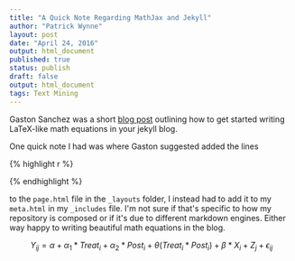 ```yaml
---
title: "A Quick Note Regarding MathJax and Jekyll"
author: "Patrick Wynne"
layout: post
date: "April 24, 2016"
output: html_document
published: true
status: publish
draft: false
output: html_document
tags: Text Mining
---
```


Gaston Sanchez was a short [blog post](http://gastonsanchez.com/opinion/2014/02/16/Mathjax-with-jekyll/) outlining how to get started writing LaTeX-like math equations in your jekyll blog. 

One quick note I had was where Gaston suggested added the lines 

{% highlight r %}
<script type="text/javascript"
    src="http://cdn.mathjax.org/mathjax/latest/MathJax.js?config=TeX-AMS-MML_HTMLorMML">
</script>
{% endhighlight %}


to the ```page.html``` file in the ```_layouts``` folder, I instead had to add it to my ```meta.html```  in my  ```_includes``` file. I'm not sure if that's specific to how my repository is composed or if it's due to different markdown engines. Either way happy to writing beautiful math equations in the blog.

$$Y_{ij} = \alpha + \alpha_{1}*Treat_{i} + \alpha_{2}*Post_{i} + \theta(Treat_{i}*Post_{i}) + \beta*X_{i} + Z_{j} + \epsilon_{ij}$$ 
